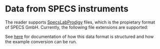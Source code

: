 # Data from SPECS instruments

The reader supports [SpecsLabProdigy](https://www.specs-group.com/nc/specs/products/detail/prodigy/) files, which is the propietary format of SPECS GmbH. Currently, the following file extensions are supported:

See [here](https://fairmat-nfdi.github.io/pynxtools-xps/reference/specs.html) for documentation of how this data format is structured and how the example conversion can be run.